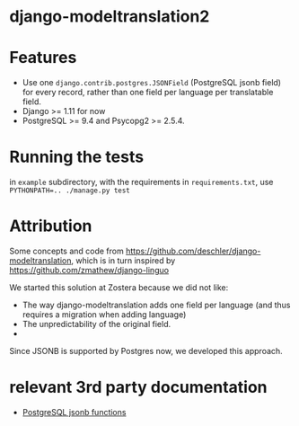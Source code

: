 # django-modeltranslation2


# Features

- Use one `django.contrib.postgres.JSONField` (PostgreSQL jsonb field) for every record, rather than one field per language per translatable field.
- Django >= 1.11 for now
- PostgreSQL >= 9.4 and Psycopg2 >= 2.5.4.

# Running the tests

in `example` subdirectory, with the requirements in `requirements.txt`, use `PYTHONPATH=.. ./manage.py test`

# Attribution
Some concepts and code from https://github.com/deschler/django-modeltranslation,
which is in turn inspired by https://github.com/zmathew/django-linguo

We started this solution at Zostera because we did not like:
- The way django-modeltranslation adds one field per language (and thus requires a migration
when adding language)
- The unpredictability of the original field.
-
Since JSONB is supported by Postgres now, we developed this approach.

# relevant 3rd party documentation
- [PostgreSQL jsonb functions](https://www.postgresql.org/docs/9.5/static/functions-json.html)
